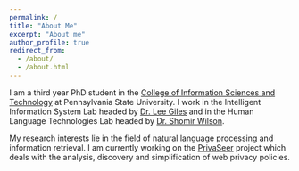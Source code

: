 ```yaml
---
permalink: /
title: "About Me"
excerpt: "About me"
author_profile: true
redirect_from: 
  - /about/
  - /about.html
---
```


I am a third year PhD student in the [College of Information Sciences and Technology](https://ist.psu.edu/) at Pennsylvania State University. I work in the Intelligent Information System Lab headed by [Dr. Lee Giles](http://clgiles.ist.psu.edu/) and in the Human Language Technologies Lab headed by [Dr. Shomir Wilson](https://shomir.net/).  

My research interests lie in the field of natural language processing and information retrieval. I am currently working on the [PrivaSeer](https://privaseer.ist.psu.edu/) project which deals with the analysis, discovery and simplification of web privacy policies.
